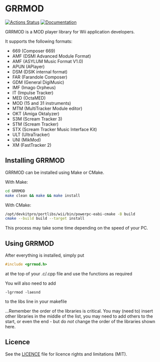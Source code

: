 # GRRMOD

[![Actions Status](https://github.com/GRRLIB/GRRMOD/workflows/Continuous%20Integration/badge.svg)](https://github.com/GRRLIB/GRRMOD/actions)
[![Documentation](https://codedocs.xyz/GRRLIB/GRRMOD.svg)](https://codedocs.xyz/GRRLIB/GRRMOD/)

GRRMOD is a MOD player library for Wii application developers.

It supports the following formats:

* 669 (Composer 669)
* AMF (DSMI Advanced Module Format)
* AMF (ASYLUM Music Format V1.0)
* APUN (APlayer)
* DSM (DSIK internal format)
* FAR (Farandole Composer)
* GDM (General DigiMusic)
* IMF (Imago Orpheus)
* IT (Impulse Tracker)
* MED (OctaMED)
* MOD (15 and 31 instruments)
* MTM (MultiTracker Module editor)
* OKT (Amiga Oktalyzer)
* S3M (Scream Tracker 3)
* STM (Scream Tracker)
* STX (Scream Tracker Music Interface Kit)
* ULT (UltraTracker)
* UNI (MikMod)
* XM (FastTracker 2)

## Installing GRRMOD

GRRMOD can be installed using Make or CMake.

With Make:

```bash
cd GRRMOD
make clean && make && make install
```

With CMake:

```bash
/opt/devkitpro/portlibs/wii/bin/powerpc-eabi-cmake -B build
cmake --build build --target install
```

This process may take some time depending on the speed of your PC.

## Using GRRMOD

After everything is installed, simply put

```c
#include <grrmod.h>
```

at the top of your .c/.cpp file and use the functions as required

You will also need to add

```make
-lgrrmod -laesnd
```

to the libs line in your makefile

...Remember the order of the libraries is critical.  You may (need to) insert
other libraries in the middle of the list, you may need to add others to the
start, or even the end - but do _not_ change the order of the libraries shown
here.

## Licence

See the [LICENCE](LICENCE.md) file for licence rights and limitations (MIT).
